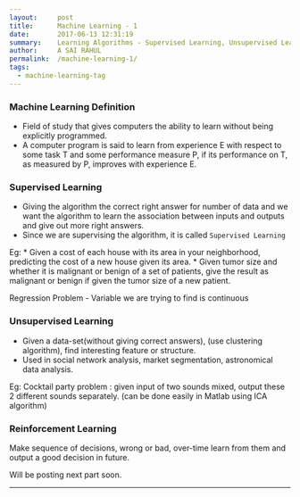 ```yaml
---
layout:     post
title:      Machine Learning - 1
date:       2017-06-13 12:31:19
summary:    Learning Algorithms - Supervised Learning, Unsupervised Learning & Reinforcement Learning
author:     A SAI RAHUL
permalink:  /machine-learning-1/
tags:
  - machine-learning-tag
---
```


### Machine Learning Definition

* Field of study that gives computers the ability to learn without being explicitly programmed.
* A computer program is said to learn from experience E with respect to some task T and some performance measure P, if its performance on T, as measured by P, improves with experience E.

### Supervised Learning

* Giving the algorithm the correct right answer for number of data and we want the algorithm to learn the association between inputs and outputs and give out more right answers.
* Since we are supervising the algorithm, it is called `Supervised Learning`

Eg: * Given a cost of each house with its area in your neighborhood, predicting the cost of a new house given its area.
    * Given tumor size and whether it is malignant or benign of a set of patients, give the result as malignant or benign if given the tumor size of a new patient.

Regression Problem - Variable we are trying to find is continuous

### Unsupervised Learning

* Given a data-set(without giving correct answers), (use clustering algorithm), find interesting feature or structure.
* Used in social network analysis, market segmentation, astronomical data analysis.

Eg: Cocktail party problem : given input of two sounds mixed, output these 2 different sounds separately. (can be done easily in Matlab using ICA algorithm)

### Reinforcement Learning

Make sequence of decisions, wrong or bad, over-time learn from them and output a good decision in future.





Will be posting next part soon.



---
